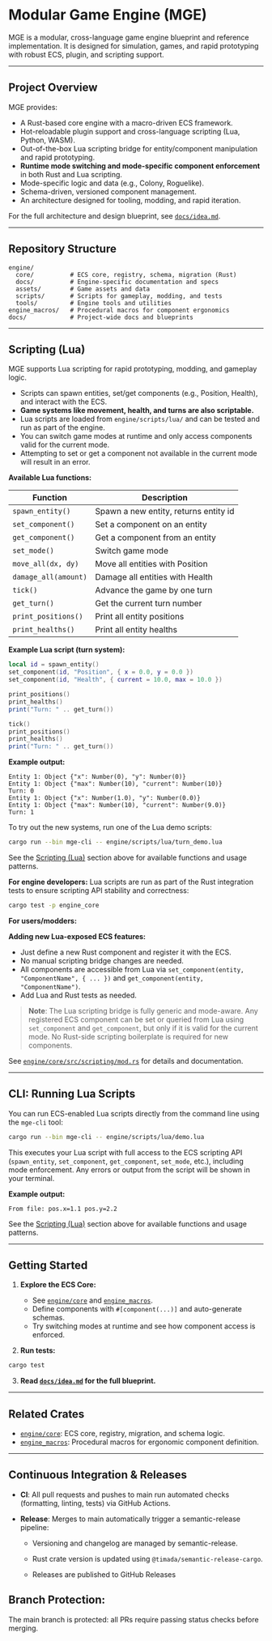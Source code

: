# Modular Game Engine (MGE)

MGE is a modular, cross-language game engine blueprint and reference implementation.
It is designed for simulation, games, and rapid prototyping with robust ECS, plugin, and scripting support.

---

## Project Overview

MGE provides:

- A Rust-based core engine with a macro-driven ECS framework.
- Hot-reloadable plugin support and cross-language scripting (Lua, Python, WASM).
- Out-of-the-box Lua scripting bridge for entity/component manipulation and rapid prototyping.
- **Runtime mode switching and mode-specific component enforcement** in both Rust and Lua scripting.
- Mode-specific logic and data (e.g., Colony, Roguelike).
- Schema-driven, versioned component management.
- An architecture designed for tooling, modding, and rapid iteration.

For the full architecture and design blueprint, see [`docs/idea.md`](docs/idea.md).

---

## Repository Structure

```text
engine/
  core/          # ECS core, registry, schema, migration (Rust)
  docs/          # Engine-specific documentation and specs
  assets/        # Game assets and data
  scripts/       # Scripts for gameplay, modding, and tests
  tools/         # Engine tools and utilities
engine_macros/   # Procedural macros for component ergonomics
docs/            # Project-wide docs and blueprints
```

---

## Scripting (Lua)

MGE supports Lua scripting for rapid prototyping, modding, and gameplay logic.

- Scripts can spawn entities, set/get components (e.g., Position, Health), and interact with the ECS.
- **Game systems like movement, health, and turns are also scriptable.**
- Lua scripts are loaded from `engine/scripts/lua/` and can be tested and run as part of the engine.
- You can switch game modes at runtime and only access components valid for the current mode.
- Attempting to set or get a component not available in the current mode will result in an error.

**Available Lua functions:**

| Function             | Description                           |
| -------------------- | ------------------------------------- |
| `spawn_entity()`     | Spawn a new entity, returns entity id |
| `set_component()`    | Set a component on an entity          |
| `get_component()`    | Get a component from an entity        |
| `set_mode()`         | Switch game mode                      |
| `move_all(dx, dy)`   | Move all entities with Position       |
| `damage_all(amount)` | Damage all entities with Health       |
| `tick()`             | Advance the game by one turn          |
| `get_turn()`         | Get the current turn number           |
| `print_positions()`  | Print all entity positions            |
| `print_healths()`    | Print all entity healths              |

**Example Lua script (turn system):**

```lua
local id = spawn_entity()
set_component(id, "Position", { x = 0.0, y = 0.0 })
set_component(id, "Health", { current = 10.0, max = 10.0 })

print_positions()
print_healths()
print("Turn: " .. get_turn())

tick()
print_positions()
print_healths()
print("Turn: " .. get_turn())
```

**Example output:**

```text
Entity 1: Object {"x": Number(0), "y": Number(0)}
Entity 1: Object {"max": Number(10), "current": Number(10)}
Turn: 0
Entity 1: Object {"x": Number(1.0), "y": Number(0.0)}
Entity 1: Object {"max": Number(10), "current": Number(9.0)}
Turn: 1
```

To try out the new systems, run one of the Lua demo scripts:

```bash
cargo run --bin mge-cli -- engine/scripts/lua/turn_demo.lua
```

See the [Scripting (Lua)](#scripting-lua) section above for available functions and usage patterns.

**For engine developers:**
Lua scripts are run as part of the Rust integration tests to ensure scripting API stability and correctness:

```bash
cargo test -p engine_core
```

**For users/modders:**

**Adding new Lua-exposed ECS features:**

- Just define a new Rust component and register it with the ECS.
- No manual scripting bridge changes are needed.
- All components are accessible from Lua via `set_component(entity, "ComponentName", { ... })` and `get_component(entity, "ComponentName")`.
- Add Lua and Rust tests as needed.

> **Note**:
> The Lua scripting bridge is fully generic and mode-aware. Any registered ECS component can be set or queried from Lua using `set_component` and `get_component`, but only if it is valid for the current mode. No Rust-side scripting boilerplate is required for new components.

See [`engine/core/src/scripting/mod.rs`](engine/core/src/scripting/mod.rs) for details and documentation.

---

## CLI: Running Lua Scripts

You can run ECS-enabled Lua scripts directly from the command line using the `mge-cli` tool:

```bash
cargo run --bin mge-cli -- engine/scripts/lua/demo.lua
```

This executes your Lua script with full access to the ECS scripting API (`spawn_entity`, `set_component`, `get_component`, `set_mode`, etc.), including mode enforcement.
Any errors or output from the script will be shown in your terminal.

**Example output:**

```text
From file: pos.x=1.1 pos.y=2.2
```

See the [Scripting (Lua)](#scripting-lua) section above for available functions and usage patterns.

---

## Getting Started

1. **Explore the ECS Core:**

   - See [`engine/core`](engine/core) and [`engine_macros`](engine_macros).
   - Define components with `#[component(...)]` and auto-generate schemas.
   - Try switching modes at runtime and see how component access is enforced.

2. **Run tests:**

```bash
cargo test
```

3. **Read [`docs/idea.md`](docs/idea.md) for the full blueprint.**

---

## Related Crates

- [`engine/core`](engine/core): ECS core, registry, migration, and schema logic.
- [`engine_macros`](engine_macros): Procedural macros for ergonomic component definition.

---

## Continuous Integration & Releases

- **CI**: All pull requests and pushes to main run automated checks (formatting, linting, tests) via GitHub Actions.

- **Release**: Merges to main automatically trigger a semantic-release pipeline:

  - Versioning and changelog are managed by semantic-release.

  - Rust crate version is updated using `@timada/semantic-release-cargo`.

  - Releases are published to GitHub Releases

## Branch Protection:

The main branch is protected: all PRs require passing status checks before merging.
